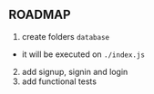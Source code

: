 ## ROADMAP

1. create folders `database`
  * it will be executed on `./index.js`
2. add signup, signin and login
3. add functional tests
